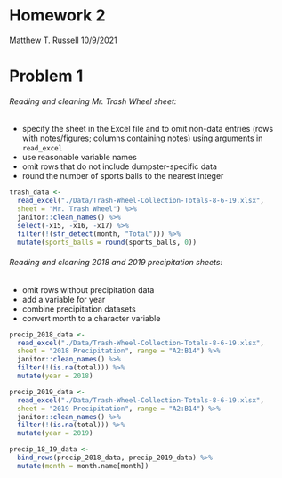 Homework 2
================
Matthew T. Russell
10/9/2021

# Problem 1

###### Reading and cleaning Mr. Trash Wheel sheet:

-   specify the sheet in the Excel file and to omit non-data entries
    (rows with notes/figures; columns containing notes) using arguments
    in `read_excel`
-   use reasonable variable names
-   omit rows that do not include dumpster-specific data
-   round the number of sports balls to the nearest integer

``` r
trash_data <- 
  read_excel("./Data/Trash-Wheel-Collection-Totals-8-6-19.xlsx", 
  sheet = "Mr. Trash Wheel") %>% 
  janitor::clean_names() %>% 
  select(-x15, -x16, -x17) %>% 
  filter(!(str_detect(month, "Total"))) %>% 
  mutate(sports_balls = round(sports_balls, 0))
```

###### Reading and cleaning 2018 and 2019 precipitation sheets:

-   omit rows without precipitation data
-   add a variable for year
-   combine precipitation datasets
-   convert month to a character variable

``` r
precip_2018_data <- 
  read_excel("./Data/Trash-Wheel-Collection-Totals-8-6-19.xlsx", 
  sheet = "2018 Precipitation", range = "A2:B14") %>% 
  janitor::clean_names() %>% 
  filter(!(is.na(total))) %>% 
  mutate(year = 2018)

precip_2019_data <- 
  read_excel("./Data/Trash-Wheel-Collection-Totals-8-6-19.xlsx", 
  sheet = "2019 Precipitation", range = "A2:B14") %>%
  janitor::clean_names() %>% 
  filter(!(is.na(total))) %>% 
  mutate(year = 2019)

precip_18_19_data <-
  bind_rows(precip_2018_data, precip_2019_data) %>% 
  mutate(month = month.name[month])
```
